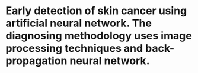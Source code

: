 # Early detection of skin cancer using artificial neural network. The diagnosing methodology uses image processing techniques and back-propagation neural network. 
